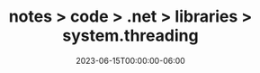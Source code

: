 ---
title: notes > code > .net > libraries > system.threading
date: 2023-06-15T00:00:00-06:00
draft: false
---